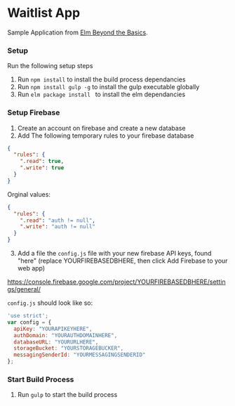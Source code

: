 # Waitlist App

Sample Application from [Elm Beyond the Basics](http://courses.knowthen.com/courses/elm-beyond-the-basics).

### Setup

Run the following setup steps

1. Run `npm install` to install the build process dependancies
2. Run `npm install gulp -g` to install the gulp executable globally
3. Run `elm package install ` to install the elm dependancies

### Setup Firebase

1. Create an account on firebase and create a new database
2. Add The following temporary rules to your firebase database

```json
{
  "rules": {
    ".read": true,
    ".write": true
  }
}
```

Orginal values:

```json
{
  "rules": {
    ".read": "auth != null",
    ".write": "auth != null"
  }
}
```

3. Add a file the `config.js` file with your new firebase API keys, found "here"
(replace YOURFIREBASEDBHERE, then click Add Firebase to your web app)

<https://console.firebase.google.com/project/YOURFIREBASEDBHERE/settings/general/>

`config.js` should look like so:

```js
'use strict';
var config = {
  apiKey: "YOURAPIKEYHERE",
  authDomain: "YOURAUTHDOMAINHERE",
  databaseURL: "YOURURLHERE",
  storageBucket: "YOURSTORAGEBUCKER",
  messagingSenderId: "YOURMESSAGINGSENDERID"
};
```

### Start Build Process

1. Run `gulp` to start the build process
